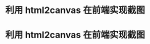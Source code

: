# 利用 html2canvas 在前端实现截图

<!--
ID: c6b8f3cd-998d-4cdf-b76a-98d5d0d6d60e
Status: draft
Date: 2020-10-01T09:40:02
Modified: 2020-10-01T09:40:02
wp_id: 2072
-->

# 利用 html2canvas 在前端实现截图

